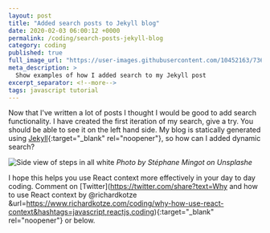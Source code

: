 ```yaml
---
layout: post
title: "Added search posts to Jekyll blog"
date: 2020-02-03 06:00:12 +0000
permalink: /coding/search-posts-jekyll-blog
category: coding
published: true
full_image_url: "https://user-images.githubusercontent.com/10452163/73617558-f1043b80-4617-11ea-8b40-d8ed375c6c45.jpg"
meta_description: >
  Show examples of how I added search to my Jekyll post
excerpt_separator: <!--more-->
tags: javascript tutorial
---
```


Now that I've written a lot of posts I thought I would be good to add search functionality. I have created the first iteration of my search, give a try. You should be able to see it on the left hand side. My blog is statically generated using [Jekyll](https://jekyllrb.com/){:target="\_blank" rel="noopener"}, so how can I added dynamic search? 

<!--more-->

![Side view of steps in all white](https://user-images.githubusercontent.com/10452163/73617558-f1043b80-4617-11ea-8b40-d8ed375c6c45.jpg)
_Photo by Stéphane Mingot on Unsplashe_


I hope this helps you use React context more effectively in your day to day coding. Comment on [Twitter](https://twitter.com/share?text=Why and how to use React context by @richardkotze &url=https://www.richardkotze.com/coding/why-how-use-react-context&hashtags=javascript,reactjs,coding){:target="\_blank" rel="noopener"} or below.
